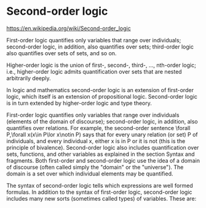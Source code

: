 # Second-order logic

https://en.wikipedia.org/wiki/Second-order_logic


First-order logic quantifies only variables that range over individuals; second-order logic, in addition, also quantifies over sets; third-order logic also quantifies over sets of sets, and so on.

Higher-order logic is the union of first-, second-, third-, …, nth-order logic; i.e., higher-order logic admits quantification over sets that are nested arbitrarily deeply.


In logic and mathematics second-order logic is an extension of first-order logic, which itself is an extension of propositional logic. Second-order logic is in turn extended by higher-order logic and type theory.

First-order logic quantifies only variables that range over individuals (elements of the domain of discourse); second-order logic, in addition, also quantifies over relations. For example, the second-order sentence \forall P\,\forall x(x\in P\lor x\notin P) says that for every unary relation (or set) P of individuals, and every individual x, either x is in P or it is not (this is the principle of bivalence). Second-order logic also includes quantification over sets, functions, and other variables as explained in the section Syntax and fragments. Both first-order and second-order logic use the idea of a domain of discourse (often called simply the "domain" or the "universe"). The domain is a set over which individual elements may be quantified.



The syntax of second-order logic tells which expressions are well formed formulas. In addition to the syntax of first-order logic, second-order logic includes many new sorts (sometimes called types) of variables. These are: